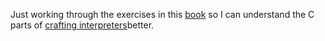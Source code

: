 Just working through the exercises in this [book](http://cslabcms.nju.edu.cn/problem_solving/images/c/cc/The_C_Programming_Language_%282nd_Edition_Ritchie_Kernighan%29.pdf) so I can understand the C parts of [crafting interpreters](https://craftinginterpreters.com/)better.

